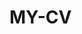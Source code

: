 # MY-CV  
 
       
         
               
                   
                
                   
                   
                   
                 
                
                 
          
        
       
   
     
  
  
